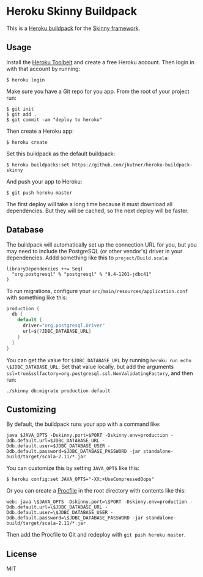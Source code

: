 # Heroku Skinny Buildpack

This is a [Heroku buildpack](https://devcenter.heroku.com/articles/buildpacks) for the [Skinny framework](http://skinny-framework.org/).

## Usage

Install the [Heroku Toolbelt](https://toolbelt.heroku.com/) and create a free Heroku account. Then
login in with that account by running:

```
$ heroku login
```

Make sure you have a Git repo for you app. From the root of your project run:

```
$ git init
$ git add .
$ git commit -am "deploy to heroku"
```

Then create a Heroku app:

```
$ heroku create
```

Set this buildpack as the default buildpack:

```
$ heroku buildpacks:set https://github.com/jkutner/heroku-buildpack-skinny
```

And push your app to Heroku:

```
$ git push heroku master
```

The first deploy will take a long time because it must download all dependencies. But they will be cached, so the next deploy will be faster.

## Database

The buildpack will automatically set up the connection URL for you, but you may need to include the PostgreSQL (or other vendor's) driver
in your dependencies. Addd something like this to `project/Build.scala`:

```
libraryDependencies ++= Seq(
  "org.postgresql" % "postgresql" % "9.4-1201-jdbc41"
)
```

To run migrations, configure your `src/main/resources/application.conf` with something like this:

```groovy
production {
  db {
    default {
      driver="org.postgresql.Driver"
      url=${?JDBC_DATABASE_URL}
    }
  }
}
```

You can get the value for `$JDBC_DATABASE_URL` by running `heroku run echo \$JDBC_DATABASE_URL`. Set that value locally, but add
the arguments `ssl=true&sslfactory=org.postgresql.ssl.NonValidatingFactory`, and then run:

```
./skinny db:migrate production default
```

## Customizing

By default, the buildpack runs your app with a command like:

```
java $JAVA_OPTS -Dskinny.port=$PORT -Dskinny.env=production -Ddb.default.url=$JDBC_DATABASE_URL -Ddb.default.user=$JDBC_DATABASE_USER -Ddb.default.password=$JDBC_DATABASE_PASSWORD -jar standalone-build/target/scala-2.11/*.jar
```

You can customize this by setting `JAVA_OPTS` like this:

```
$ heroku config:set JAVA_OPTS="-XX:+UseCompressedOops"
```

Or you can create a [Procfile](https://devcenter.heroku.com/articles/procfile) in the root directory with contents like this:

```
web: java \$JAVA_OPTS -Dskinny.port=\$PORT -Dskinny.env=production -Ddb.default.url=\$JDBC_DATABASE_URL -Ddb.default.user=\$JDBC_DATABASE_USER -Ddb.default.password=\$JDBC_DATABASE_PASSWORD -jar standalone-build/target/scala-2.11/*.jar
```

Then add the Procfile to Git and redeploy with `git push heroku master`.

## License

MIT